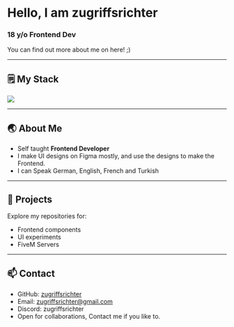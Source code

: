 # Hello, I am zugriffsrichter

### 18 y/o Frontend Dev

You can find out more about me on here! ;)

---

## 🗒️ My Stack

<p align="left">
  <img src="https://skillicons.dev/icons?i=html,css,js,ts,react,figma" />
</p>

---

## 🌏 About Me
-  Self taught **Frontend Developer**
-  I make UI designs on Figma mostly, and use the designs to make the Frontend.
-  I can Speak German, English, French and Turkish

---

## 📂 Projects
Explore my repositories for:
- Frontend components
- UI experiments
- FiveM Servers

---

## 📫 Contact
- GitHub: [zugriffsrichter](https://github.com/zugriffsrichter)
- Email: zugriffsrichter@gmail.com
- Discord: zugriffsrichter
- Open for collaborations, Contact me if you like to.
